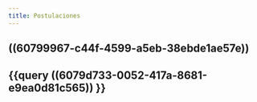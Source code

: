 ```yaml
---
title: Postulaciones
---
```


## ((60799967-c44f-4599-a5eb-38ebde1ae57e))
## {{query ((6079d733-0052-417a-8681-e9ea0d81c565)) }}
